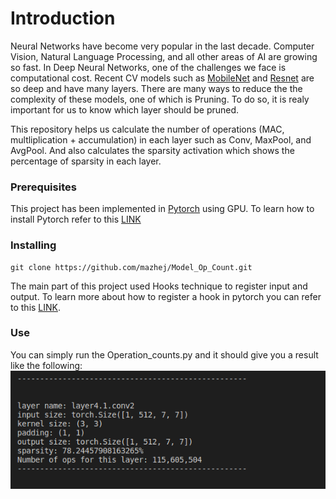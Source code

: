 # Introduction
Neural Networks have become very popular in the last decade. Computer Vision, Natural Language Processing, and all other areas of AI are growing so fast.
In Deep Neural Networks, one of the challenges we face is computational cost. Recent CV models such as [MobileNet](https://pytorch.org/hub/pytorch_vision_mobilenet_v2/) and [Resnet](https://pytorch.org/hub/pytorch_vision_resnet/) are so deep and have many layers.
There are many ways to reduce the the complexity of these models, one of which is Pruning. To do so, it is realy important for us to know which layer should be pruned.

This repository helps us calculate the number of operations (MAC, multliplication + accumulation) in each layer such as Conv, MaxPool, and AvgPool. And also calculates the sparsity activation which shows the percentage of sparsity in each layer.

### Prerequisites
This project has been implemented in [Pytorch](https://pytorch.org/) using GPU. To learn how to install Pytorch refer to this [LINK](https://pytorch.org/get-started/locally/)

### Installing 
```
git clone https://github.com/mazhej/Model_Op_Count.git
```
The main part of this project used Hooks technique to register input and output. To learn more about how to register a hook in pytorch you can refer to this [LINK](https://pytorch.org/tutorials/beginner/former_torchies/nnft_tutorial.html?highlight=hooks).

### Use
 You can simply run the Operation_counts.py and it should give you a result like the following:
 ![](each_layer_stat.png)

